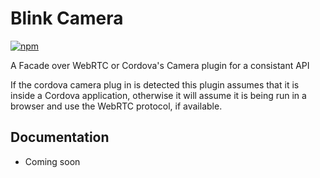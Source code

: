 # Blink Camera

 [![npm](https://img.shields.io/npm/v/@blinkmobile/blink-camera.svg?maxAge=2592000)](https://www.npmjs.com/package/@blinkmobile/blink-camera)

A Facade over WebRTC or Cordova's Camera plugin for a consistant API

If the cordova camera plug in is detected this plugin assumes that it is inside a Cordova
application, otherwise it will assume it is being run in a browser and use the WebRTC
protocol, if available.

## Documentation

- Coming soon
